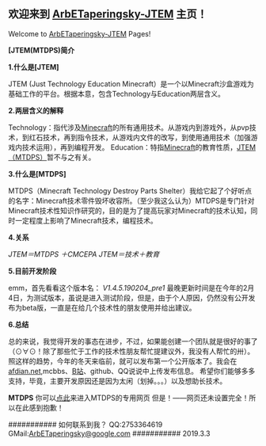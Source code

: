 ## 欢迎来到 [ArbETaperingsky-JTEM](https://arbetaperingsky.github.io/) 主页！
Welcome to [ArbETaperingsky-JTEM](https://arbetaperingsky.github.io/) Pages!

**[JTEM(MTDPS)简介**

**1.什么是[JTEM]**

JTEM (Just Technology Education Minecraft）是一个以Minecraft沙盒游戏为基础工作的平台。根据本意，包含Technology与Education两层含义。

**2.两层含义的解释**

Technology：指代涉及[Minecraft](https://minecraft.net/zh-hans/)的所有通用技术。从游戏内到游戏外，从pvp技术，到红石技术，再到指令技术，从游戏内文件的改写，到使用通用技术（加强游戏内技术运用），再到编程开发。
Education：特指[Minecraft](https://minecraft.net/zh-hans)的教育性质，[JTEM（MTDPS）](https://arbetaperingsky.github.io/JTEM.MTDPS)暂不与之有关。

**3.什么是[MTDPS]**

MTDPS（Minecraft Technology Destroy Parts Shelter）我给它起了个好听点的名字：Minecraft技术零件毁坏收容所。（至少我这么认为）MTDPS是专门针对Minecraft技术性知识作研究的，目的是为了提高玩家对Minecraft的技术认知，同时一定程度上影响了Minecraft技术，编程技术。

**4.关系**

_JTEM＝MTDPS ＋CMCEPA
JTEM＝技术＋教育_

**5.目前开发阶段**

emm，首先看看这个版本名：
_V1.4.5.190204_pre1_
最晚更新时间是在今年的2月4日，为测试版本，虽说是进入测试阶段，但是，由于个人原因，仍然没有公开发布为beta版，一直是在给几个技术性的朋友使用并给出建议。

**6.总结**

总的来说，我觉得开发的事态在进步，不过，如果能创建一个团队就是很好的事了（⊙∀⊙！除了那些忙于工作的技术性朋友帮忙提建议外，我没有人帮忙的卅）。
照这样的趋势，今年的冬天来临前，就可以发布第一个公开版本了。我会在[afdian.net](https://afdian.net/@MTDPS),mcbbs、[B站](https://space.bilibili.com/381703233/)、github、QQ说说中上传发布信息。
希望你们能够多多支持，毕竟，主要开发原因还是因为太闲（划掉。。。）以及想助长技术。

**MTDPS**
你可以[点此](https://arbetaperingsky.github.io/JTEM.MTDPS/)来进入MTDPS的专用网页
但是！——网页还未设置完全！所以在此感到抱歉！

###########
如何联系到我？
QQ:2753364619
GMail:ArbETaperingsky@google.com
###########
2019.3.3
